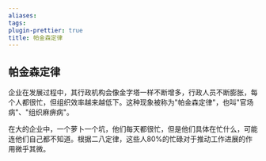 ```yaml
---
aliases: 
tags: 
plugin-prettier: true
title: 帕金森定律
---
```

## 帕金森定律

企业在发展过程中，其行政机构会像金字塔一样不断增多，行政人员不断膨胀，每个人都很忙，但组织效率越来越低下。这种现象被称为"帕金森定律"，也叫"官场病"、"组织麻痹病"。

在大的企业中，一个萝卜一个坑，他们每天都很忙，但是他们具体在忙什么，可能连他们自己都不知道。根据二八定律，这些人80%的忙碌对于推动工作进展的作用微乎其微。
